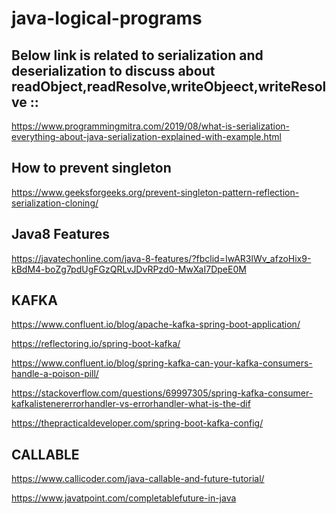 # java-logical-programs

Below link is related to serialization and deserialization to discuss about readObject,readResolve,writeObjeect,writeResolve ::
-------------------------------------------------------------------------------------------------------------------------------

https://www.programmingmitra.com/2019/08/what-is-serialization-everything-about-java-serialization-explained-with-example.html


How to prevent singleton
------------------------

https://www.geeksforgeeks.org/prevent-singleton-pattern-reflection-serialization-cloning/




Java8 Features
-----------------

https://javatechonline.com/java-8-features/?fbclid=IwAR3lWv_afzoHix9-kBdM4-boZg7pdUgFGzQRLvJDvRPzd0-MwXaI7DpeE0M



KAFKA
------


https://www.confluent.io/blog/apache-kafka-spring-boot-application/

https://reflectoring.io/spring-boot-kafka/

https://www.confluent.io/blog/spring-kafka-can-your-kafka-consumers-handle-a-poison-pill/


https://stackoverflow.com/questions/69997305/spring-kafka-consumer-kafkalistenererrorhandler-vs-errorhandler-what-is-the-dif

https://thepracticaldeveloper.com/spring-boot-kafka-config/



CALLABLE
--------------

https://www.callicoder.com/java-callable-and-future-tutorial/



https://www.javatpoint.com/completablefuture-in-java

